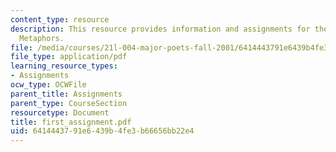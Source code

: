 ```yaml
---
content_type: resource
description: This resource provides information and assignments for the poem, titled
  Metaphors.
file: /media/courses/21l-004-major-poets-fall-2001/6414443791e6439b4fe3b66656bb22e4_first_assignment.pdf
file_type: application/pdf
learning_resource_types:
- Assignments
ocw_type: OCWFile
parent_title: Assignments
parent_type: CourseSection
resourcetype: Document
title: first_assignment.pdf
uid: 64144437-91e6-439b-4fe3-b66656bb22e4
---
```

